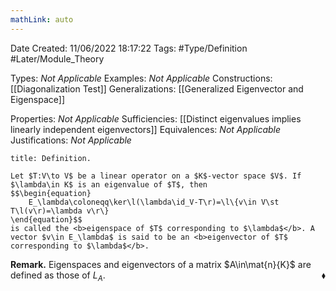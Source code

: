 ```yaml
---
mathLink: auto
---
```


<div class="topSpace"></div>

Date Created: 11/06/2022 18:17:22
Tags: #Type/Definition #Later/Module_Theory

Types: <i>Not Applicable</i>
Examples: <i>Not Applicable</i>
Constructions: [[Diagonalization Test]]
Generalizations: [[Generalized Eigenvector and Eigenspace]]

Properties: <i>Not Applicable</i>
Sufficiencies: [[Distinct eigenvalues implies linearly independent eigenvectors]]
Equivalences: <i>Not Applicable</i>
Justifications: <i>Not Applicable</i>

``` ad-Definition
title: Definition.

Let $T:V\to V$ be a linear operator on a $K$-vector space $V$. If $\lambda\in K$ is an eigenvalue of $T$, then
$$\begin{equation}
    E_\lambda\coloneqq\ker\l(\lambda\id_V-T\r)=\l\{v\in V\st T\l(v\r)=\lambda v\r\}
\end{equation}$$
is called the <b>eigenspace of $T$ corresponding to $\lambda$</b>. A vector $v\in E_\lambda$ is said to be an <b>eigenvector of $T$ corresponding to $\lambda$</b>.

```

<b>Remark.</b> Eigenspaces and eigenvectors of a matrix $A\in\mat{n}{K}$ are defined as those of $L_A$.<span style="float:right;">$\blacklozenge$</span>
